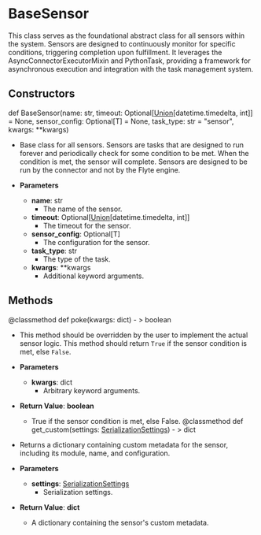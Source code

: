 # BaseSensor

This class serves as the foundational abstract class for all sensors within the system. Sensors are designed to continuously monitor for specific conditions, triggering completion upon fulfillment. It leverages the AsyncConnectorExecutorMixin and PythonTask, providing a framework for asynchronous execution and integration with the task management system.

## Constructors
def BaseSensor(name: str, timeout: Optional[[Union](flytekit_models_literals_union)[datetime.timedelta, int]] = None, sensor_config: Optional[T] = None, task_type: str = &quot;sensor&quot;, kwargs: **kwargs)
-  Base class for all sensors. Sensors are tasks that are designed to run forever and periodically check for some condition to be met. When the condition is met, the sensor will complete. Sensors are designed to be run by the connector and not by the Flyte engine.
- **Parameters**

  - **name**: str
    - The name of the sensor.
  - **timeout**: Optional[[Union](flytekit_models_literals_union)[datetime.timedelta, int]]
    - The timeout for the sensor.
  - **sensor_config**: Optional[T]
    - The configuration for the sensor.
  - **task_type**: str
    - The type of the task.
  - **kwargs**: **kwargs
    - Additional keyword arguments.



## Methods
@classmethod
def poke(kwargs: dict) - > boolean
-  This method should be overridden by the user to implement the actual sensor logic. This method should return ``True`` if the sensor condition is met, else ``False``.
- **Parameters**

  - **kwargs**: dict
    - Arbitrary keyword arguments.

- **Return Value**:
**boolean**
  - True if the sensor condition is met, else False.
@classmethod
def get_custom(settings: [SerializationSettings](flytekit_configuration_serializationsettings)) - > dict
-  Returns a dictionary containing custom metadata for the sensor, including its module, name, and configuration.
- **Parameters**

  - **settings**: [SerializationSettings](flytekit_configuration_serializationsettings)
    - Serialization settings.

- **Return Value**:
**dict**
  - A dictionary containing the sensor&#x27;s custom metadata.
